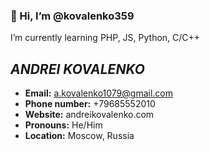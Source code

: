 <h3>👋 Hi, I’m @kovalenko359</h3>

I’m currently learning PHP, JS, Python, C/C++

<h2><b><i>ANDREI KOVALENKO</i></b></h2>

- <b>Email:</b> a.kovalenko1079@gmail.com
- <b>Phone number:</b> +79685552010
- <b>Website:</b> andreikovalenko.com
- <b>Pronouns:</b> He/Him
- <b>Location:</b> Moscow, Russia 

<!---
kovalenko359/kovalenko359 is a ✨ special ✨ repository because its `README.md` (this file) appears on your GitHub profile.
You can click the Preview link to take a look at your changes.
--->
